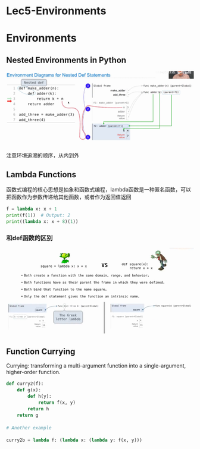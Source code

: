 # Lec5-Environments

# Environments

## Nested Environments in Python
![alt text](image.png)

注意环境追溯的顺序，从内到外


## Lambda Functions
函数式编程的核心思想是抽象和函数式编程，lambda函数是一种匿名函数，可以把函数作为参数传递给其他函数，或者作为返回值返回

```python
f = lambda x: x + 1
print(f(1))  # Output: 2
print((lambda x: x + 8)(1))
```

### 和def函数的区别

![alt text](image-1.png)

## Function Currying

Currying: transforming a multi-argument function into a single-argument, higher-order function.

```python
def curry2(f):
    def g(x):
        def h(y):
            return f(x, y)
        return h
    return g

# Another example

curry2b = lambda f: (lambda x: (lambda y: f(x, y)))

```


